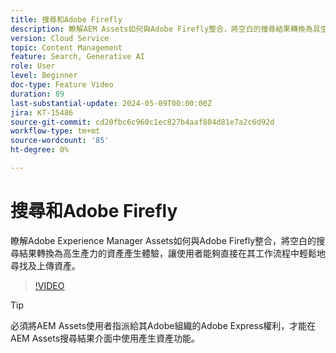 ```yaml
---
title: 搜尋和Adobe Firefly
description: 瞭解AEM Assets如何與Adobe Firefly整合，將空白的搜尋結果轉換為具生產力的資產產生體驗。
version: Cloud Service
topic: Content Management
feature: Search, Generative AI
role: User
level: Beginner
doc-type: Feature Video
duration: 89
last-substantial-update: 2024-05-09T00:00:00Z
jira: KT-15486
source-git-commit: cd20fbc6c960c1ec827b4aaf804d81e7a2c6d92d
workflow-type: tm+mt
source-wordcount: '85'
ht-degree: 0%

---
```



# 搜尋和Adobe Firefly

瞭解Adobe Experience Manager Assets如何與Adobe Firefly整合，將空白的搜尋結果轉換為高生產力的資產產生體驗，讓使用者能夠直接在其工作流程中輕鬆地尋找及上傳資產。

>[!VIDEO](https://video.tv.adobe.com/v/3429070/?learn=on)


>[!TIP]
>
> 必須將AEM Assets使用者指派給其Adobe組織的Adobe Express權利，才能在AEM Assets搜尋結果介面中使用產生資產功能。
